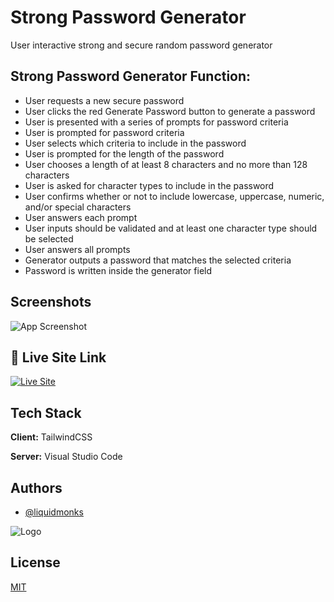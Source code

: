 # Strong Password Generator

User interactive strong and secure random password generator

## Strong Password Generator Function:

- User requests a new secure password
- User clicks the red Generate Password button to generate a password
- User is presented with a series of prompts for password criteria
- User is prompted for password criteria
- User selects which criteria to include in the password
- User is prompted for the length of the password
- User chooses a length of at least 8 characters and no more than 128 characters
- User is asked for character types to include in the password
- User confirms whether or not to include lowercase, uppercase, numeric, and/or special characters
- User answers each prompt
- User inputs should be validated and at least one character type should be selected
- User answers all prompts
- Generator outputs a password that matches the selected criteria
- Password is written inside the generator field

## Screenshots

![App Screenshot](https://github.com/liquidmonks/passwordgenerator/blob/main/assets/images/passwordgenerator.png)

## 🔗 Live Site Link

[![Live Site](https://img.shields.io/badge/livesite-click-orange)](https://liquidmonks.github.io/passwordgenerator/)

## Tech Stack

**Client:** TailwindCSS

**Server:** Visual Studio Code

## Authors

- [@liquidmonks](https://www.github.com/liquidmonks)

![Logo](https://i.imgur.com/MrXyBQy.png)

## License

[MIT](https://choosealicense.com/licenses/mit/)
